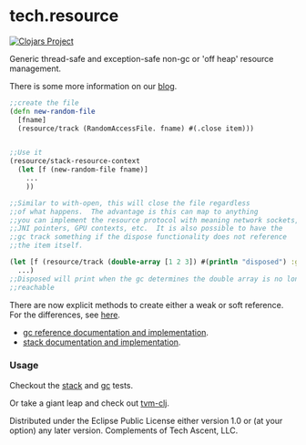 # tech.resource

[![Clojars Project](https://img.shields.io/clojars/v/techascent/tech.resource.svg)](https://clojars.org/techascent/tech.resource)


Generic thread-safe and exception-safe non-gc or 'off heap' resource management.


There is some more information on our [blog](http://techascent.com/blog/generalized-resource-management.html).



```clojure
;;create the file
(defn new-random-file
  [fname]
  (resource/track (RandomAccessFile. fname) #(.close item)))


;;Use it
(resource/stack-resource-context
  (let [f (new-random-file fname)]
    ...
    ))

;;Similar to with-open, this will close the file regardless
;;of what happens.  The advantage is this can map to anything
;;you can implement the resource protocol with meaning network sockets,
;;JNI pointers, GPU contexts, etc.  It is also possible to have the
;;gc track something if the dispose functionality does not reference
;;the item itself.

(let [f (resource/track (double-array [1 2 3]) #(println "disposed") :gc)]
  ...)
;;Disposed will print when the gc determines the double array is no longer
;;reachable
```


There are now explicit methods to create either a weak or soft reference.
For the differences, see 
[here](https://stackoverflow.com/questions/299659/whats-the-difference-between-softreference-and-weakreference-in-java).

* [gc reference documentation and implementation](https://github.com/techascent/tech.resource/blob/master/src/tech/resource/gc.clj).
* [stack documentation and implementation](https://github.com/techascent/tech.resource/blob/master/src/tech/resource/stack.clj).


### Usage


Checkout the [stack](test/tech/resource_test.clj) and 
[gc](test/tech/gc_resource_test.clj) tests.



Or take a giant leap and check out [tvm-clj](https://github.com/techascent/tvm-clj).




Distributed under the Eclipse Public License either version 1.0 or (at
your option) any later version.  Complements of Tech Ascent, LLC.
